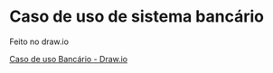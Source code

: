 # Caso de uso de sistema bancário

Feito no draw.io

[Caso de uso Bancário - Draw.io](https://drive.google.com/file/d/1-HiFRqkWM9A0ojfXN4ppwyMtcwNKeMgG/view?usp=sharing) 
